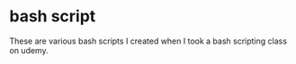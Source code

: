 # bash script

These are various bash scripts I created when I took a bash scripting class on udemy.